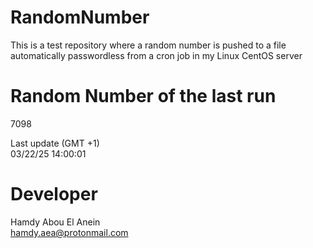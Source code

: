 # RandomNumber    
This is a test repository where a random number is pushed to a file automatically passwordless from a cron job in my Linux CentOS server    
# Random Number of the last run   
7098
      
Last update (GMT +1)    
03/22/25 14:00:01
# Developer    
Hamdy Abou El Anein   
hamdy.aea@protonmail.com
